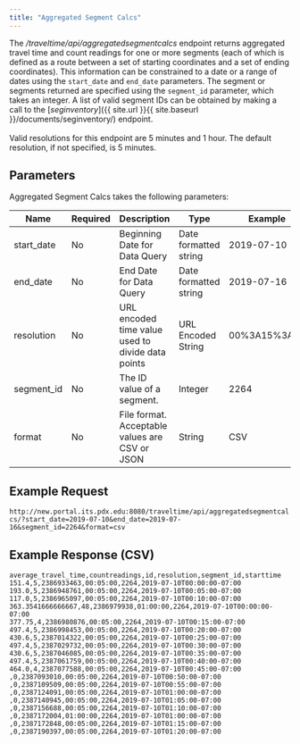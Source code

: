 ```yaml
---
title: "Aggregated Segment Calcs"
---
```

The _/traveltime/api/aggregatedsegmentcalcs_ endpoint returns aggregated travel time and count readings for one or more segments (each of which is defined as a route between a set of starting coordinates and a set of ending coordinates). This information can be constrained to a date or a range of dates using the `start_date` and `end_date` parameters. The segment or segments returned are specified using the `segment_id` parameter, which takes an integer. A list of valid segment IDs can be obtained by making a call to the [_seginventory_]({{ site.url }}{{ site.baseurl }}/documents/seginventory/) endpoint.
<br /> <br />
Valid resolutions for this endpoint are 5 minutes and 1 hour. The default resolution, if not specified, is 5 minutes.

## Parameters
Aggregated Segment Calcs takes the following parameters:

| Name         | Required  | Description                                       | Type                  | Example      |
| ------------ | --------- | ------------------------------------------------- | --------------------- | ------------ |
| start_date   | No        | Beginning Date for Data Query                     | Date formatted string | 2019-07-10   |
| end_date     | No        | End Date for Data Query                           | Date formatted string | 2019-07-16   |
| resolution   | No        | URL encoded time value used to divide data points | URL Encoded String    | 00%3A15%3A00 |
| segment_id   | No        | The ID value of a segment.                        | Integer               | 2264         |
| format       | No        | File format. Acceptable values are CSV or JSON    | String                | CSV          |

## Example Request
```http://new.portal.its.pdx.edu:8080/traveltime/api/aggregatedsegmentcalcs/?start_date=2019-07-10&end_date=2019-07-16&segment_id=2264&format=csv```

## Example Response (CSV)
```
average_travel_time,countreadings,id,resolution,segment_id,starttime
151.4,5,2386933463,00:05:00,2264,2019-07-10T00:00:00-07:00
193.0,5,2386948761,00:05:00,2264,2019-07-10T00:05:00-07:00
117.0,5,2386965097,00:05:00,2264,2019-07-10T00:10:00-07:00
363.3541666666667,48,2386979938,01:00:00,2264,2019-07-10T00:00:00-07:00
377.75,4,2386980876,00:05:00,2264,2019-07-10T00:15:00-07:00
497.4,5,2386998453,00:05:00,2264,2019-07-10T00:20:00-07:00
430.6,5,2387014322,00:05:00,2264,2019-07-10T00:25:00-07:00
497.4,5,2387029732,00:05:00,2264,2019-07-10T00:30:00-07:00
430.6,5,2387046085,00:05:00,2264,2019-07-10T00:35:00-07:00
497.4,5,2387061759,00:05:00,2264,2019-07-10T00:40:00-07:00
464.0,4,2387077588,00:05:00,2264,2019-07-10T00:45:00-07:00
,0,2387093010,00:05:00,2264,2019-07-10T00:50:00-07:00
,0,2387109509,00:05:00,2264,2019-07-10T00:55:00-07:00
,0,2387124091,00:05:00,2264,2019-07-10T01:00:00-07:00
,0,2387140945,00:05:00,2264,2019-07-10T01:05:00-07:00
,0,2387156688,00:05:00,2264,2019-07-10T01:10:00-07:00
,0,2387172004,01:00:00,2264,2019-07-10T01:00:00-07:00
,0,2387172848,00:05:00,2264,2019-07-10T01:15:00-07:00
,0,2387190397,00:05:00,2264,2019-07-10T01:20:00-07:00
```
